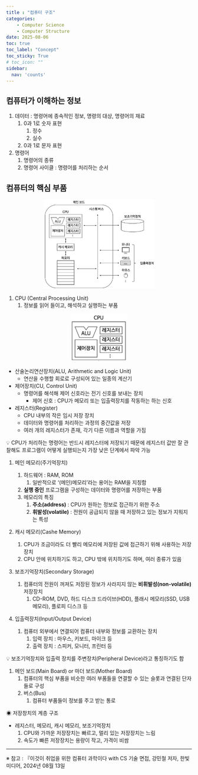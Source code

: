 ```yaml
---
title : "컴퓨터 구조"
categories:
    - Computer Science
    - Computer Structure
date: 2025-08-06
toc: true
toc_label: "Concept"
toc_sticky: True
# toc_icon: ""
sidebar:
  nav: 'counts'
---
```


## 컴퓨터가 이해하는 정보

1. 데이터 : 명령어에 종속적인 정보, 명령의 대상, 명령어의 재료
    1. 0과 1로 숫자 표현
        1. 정수
        2. 실수
    2. 0과 1로 문자 표현
2. 명령어
    1. 명령어의 종류
    2. 명령어 사이클 : 명령어를 처리하는 순서

## 컴퓨터의 핵심 부품

<div align="center">
    <IMG SRC = "/assets/img/Computer Science/Computer Structure/컴퓨터 핵심 부품.png" alt = "컴퓨터 핵심 부품 이미지" width = "60%">
</div>

1. CPU (Central Processing Unit)
    1. 정보를 읽어 들이고, 해석하고 실행하는 부품

<div align = "center">
    <IMG SRC = "/assets/img/Computer Science/Computer Structure/CPU.png" alt = "CPU 이미지" width = "30%">
</div>

- 산술논리연산장치(ALU, Arithmetic and Logic Unit)
    - 연산을 수행할 회로로 구성되어 있는 일종의 계산기
- 제어장치(CU, Control Unit)
    - 명령어를 해석해 제어 신호라는 전기 신호를 보내는 장치
        - 제어 신호 : CPU가 메모리 또는 입출력장치를 작동하는 하는 신호
- 레지스터(Register)
    - CPU 내부의 작은 임시 저장 장치
    - 데이터와 명령어를 처리하는 과정의 중간값을 저장
    - 여러 개의 레지스터가 존재, 각기 다른 이름과 역할을 가짐

💡 CPU가 처리하는 명령어는 반드시 레지스터에 저장되기 때문에 레지스터 값만 잘 관찰해도 프로그램이 어떻게 
     실행되는지 가장 낮은 단계에서 파악 가능

1. 메인 메모리(주기억장치)
    1. 하드웨어 : RAM, ROM
        1. 일반적으로 ‘(메인)메모리’라는 용어는 RAM을 지칭함
    2. **실행 중인** 프로그램을 구성하는 데이터와 명령어를 저장하는 부품
    3. 메모리의 특징
        1. **주소(address)** : CPU가 원하는 정보로 접근하기 위한 주소
        2. **휘발성(volatile)** : 전원이 공급되지 않을 때 저장하고 있는 정보가 지워지는 특성

1. 캐시 메모리(Cashe Memory)
    1. CPU가 조금이라도 더 빨리 메모리에 저장된 값에 접근하기 위해 사용하는 저장장치
    2. CPU 안에 위치하기도 하고, CPU 밖에 위치하기도 하며, 여러 종류가 있음

1. 보조기억장치(Secondary Storage)
    1. 컴퓨터의 전원이 꺼져도 저장된 정보가 사라지지 않는 **비휘발성(non-volatile)** 저장장치
        1. CD-ROM, DVD, 하드 디스크 드라이브(HDD), 플래시 메모리(SSD, USB 메모리), 플로피 디스크 등

1. 입출력장치(Input/Output Device)
    1. 컴퓨터 외부에서 연결되어 컴퓨터 내부와 정보를 교환하는 장치
        1. 입력 장치 : 마우스, 키보드, 마이크 등
        2. 출력 장치 : 스피커, 모니터, 프린터 등

💡 보조기억장치와 입출력 장치를 주변장치(Peripheral Device)라고 통칭하기도 함

1. 메인 보드(Main Board) or 마더 보드(Mother Board)
    1. 컴퓨터의 핵심 부품을 비슷한 여러 부품들을 연결할 수 있는 슬롯과 연결된 단자들로 구성
    2. 버스(Bus)
        1. 컴퓨터 부품들이 정보를 주고 받는 통로

◉ 저장창치의 계층 구조

- 레지스터, 메모리, 캐시 메모리, 보조기억장치
    1. CPU와 가까운 저장장치는 빠르고, 멀리 있는 저장장치는 느림
    2. 속도가 빠른 저장장치는 용량이 작고, 가격이 비쌈

---
※ 참고 : 『이것이 취업을 위한 컴퓨터 과학이다 with CS 기술 면접, 강민철 저자, 한빛미디어, 2024년 08월 13일
